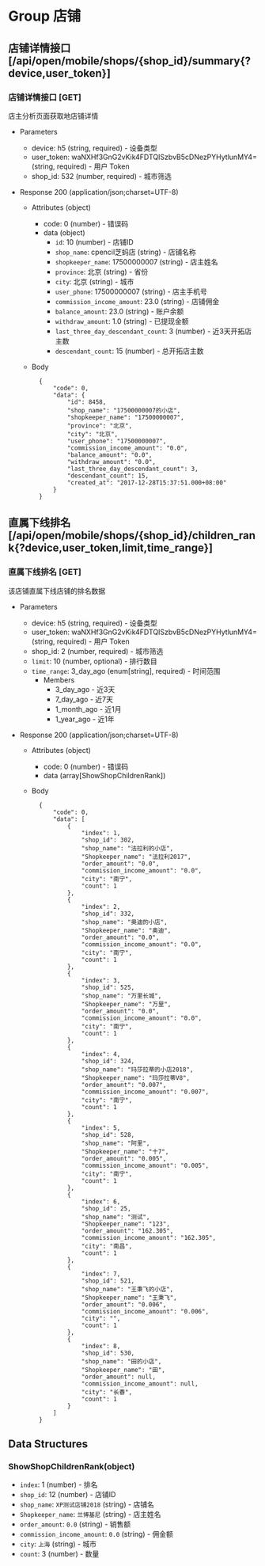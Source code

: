 # Group 店铺

## 店铺详情接口 [/api/open/mobile/shops/{shop_id}/summary{?device,user_token}]
### 店铺详情接口 [GET]
店主分析页面获取地店铺详情

+ Parameters
    + device: h5 (string, required) - 设备类型
    + user_token: waNXHf3GnG2vKik4FDTQISzbvB5cDNezPYHytlunMY4= (string, required) - 用户 Token
    + shop_id: 532 (number, required) - 城市筛选

+ Response 200 (application/json;charset=UTF-8)
    + Attributes (object)
        + code: 0 (number) - 错误码
        + data (object)
          + `id`: 10 (number) - 店铺ID
          + `shop_name`: cpencil芝蚂店 (string) - 店铺名称
          + `shopkeeper_name`: 17500000007 (string) - 店主姓名
          + `province`: 北京 (string) - 省份
          + `city`: 北京 (string) - 城市
          + `user_phone`: 17500000007 (string) - 店主手机号
          + `commission_income_amount`: 23.0 (string) - 店铺佣金
          + `balance_amount`: 23.0 (string) - 账户余额
          + `withdraw_amount`: 1.0 (string) - 已提现金额
          + `last_three_day_descendant_count`: 3 (number) - 近3天开拓店主数
          + `descendant_count`: 15 (number) - 总开拓店主数

    + Body

            {
                "code": 0,
                "data": {
                    "id": 8458,
                    "shop_name": "17500000007的小店",
                    "shopkeeper_name": "17500000007",
                    "province": "北京",
                    "city": "北京",
                    "user_phone": "17500000007",
                    "commission_income_amount": "0.0",
                    "balance_amount": "0.0",
                    "withdraw_amount": "0.0",
                    "last_three_day_descendant_count": 3,
                    "descendant_count": 15,
                    "created_at": "2017-12-28T15:37:51.000+08:00"
                }
            }

## 直属下线排名 [/api/open/mobile/shops/{shop_id}/children_rank{?device,user_token,limit,time_range}]
### 直属下线排名 [GET]
该店铺直属下线店铺的排名数据

+ Parameters
    + device: h5 (string, required) - 设备类型
    + user_token: waNXHf3GnG2vKik4FDTQISzbvB5cDNezPYHytlunMY4= (string, required) - 用户 Token
    + shop_id: 2 (number, required) - 城市筛选
    + `limit`: 10 (number, optional) - 排行数目
    + `time_range`: 3_day_ago (enum[string], required) - 时间范围
        + Members
          + 3_day_ago - 近3天
          + 7_day_ago - 近7天
          + 1_month_ago - 近1月
          + 1_year_ago - 近1年

+ Response 200 (application/json;charset=UTF-8)
    + Attributes (object)
        + code: 0 (number) - 错误码
        + data (array[ShowShopChildrenRank])

    + Body

            {
                "code": 0,
                "data": [
                    {
                        "index": 1,
                        "shop_id": 302,
                        "shop_name": "法拉利的小店",
                        "Shopkeeper_name": "法拉利2017",
                        "order_amount": "0.0",
                        "commission_income_amount": "0.0",
                        "city": "南宁",
                        "count": 1
                    },
                    {
                        "index": 2,
                        "shop_id": 332,
                        "shop_name": "奥迪的小店",
                        "Shopkeeper_name": "奥迪",
                        "order_amount": "0.0",
                        "commission_income_amount": "0.0",
                        "city": "南宁",
                        "count": 1
                    },
                    {
                        "index": 3,
                        "shop_id": 525,
                        "shop_name": "万里长城",
                        "Shopkeeper_name": "万里",
                        "order_amount": "0.0",
                        "commission_income_amount": "0.0",
                        "city": "南宁",
                        "count": 1
                    },
                    {
                        "index": 4,
                        "shop_id": 324,
                        "shop_name": "玛莎拉蒂的小店2018",
                        "Shopkeeper_name": "玛莎拉蒂V8",
                        "order_amount": "0.007",
                        "commission_income_amount": "0.007",
                        "city": "南宁",
                        "count": 1
                    },
                    {
                        "index": 5,
                        "shop_id": 528,
                        "shop_name": "阿里",
                        "Shopkeeper_name": "十7",
                        "order_amount": "0.005",
                        "commission_income_amount": "0.005",
                        "city": "南宁",
                        "count": 1
                    },
                    {
                        "index": 6,
                        "shop_id": 25,
                        "shop_name": "测试",
                        "Shopkeeper_name": "123",
                        "order_amount": "162.305",
                        "commission_income_amount": "162.305",
                        "city": "南昌",
                        "count": 1
                    },
                    {
                        "index": 7,
                        "shop_id": 521,
                        "shop_name": "王秉飞的小店",
                        "Shopkeeper_name": "王秉飞",
                        "order_amount": "0.006",
                        "commission_income_amount": "0.006",
                        "city": "",
                        "count": 1
                    },
                    {
                        "index": 8,
                        "shop_id": 530,
                        "shop_name": "田的小店",
                        "Shopkeeper_name": "田",
                        "order_amount": null,
                        "commission_income_amount": null,
                        "city": "长春",
                        "count": 1
                    }
                ]
            }
## Data Structures
### ShowShopChildrenRank(object)
+ `index`: 1 (number) - 排名
+ `shop_id`: 12 (number) - 店铺ID
+ `shop_name`: `XP测试店铺2018` (string) - 店铺名
+ `Shopkeeper_name`: `兰博基尼` (string) - 店主姓名
+ `order_amount`: `0.0` (string) - 销售额
+ `commission_income_amount`: `0.0` (string) - 佣金额
+ `city`: `上海` (string) - 城市
+ `count`: 3 (number) - 数量
